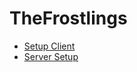 # TheFrostlings

 - [Setup Client](https://github.com/cryosgurl/frostlings/blob/master/docs/client/setup.md)
 - [Server Setup](https://github.com/cryosgurl/frostlings/blob/master/docs/server/setup.md)
